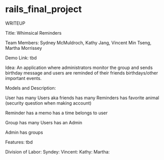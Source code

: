 # rails_final_project

WRITEUP 

Title: Whimsical Reminders 

Team Members: Sydney McMuldroch, Kathy Jang, Vincent Min Tseng, Martha Morrissey

Demo Link: tbd

Idea: An application where administrators monitor the group and sends birthday message and users are reminded of their friends birthdays/other important events. 

Models and Description:

User
has many Users aka friends
	has many Reminders
	has favorite animal (security question when making account)
	
Reminder 
	has a memo
	has a time
	belongs to user 
	
Group 
	has many Users
	has an Admin 
	
Admin 
  has groups 
  
Features:
tbd

Division of Labor:
Syndey: 
Vincent: 
Kathy: 
Martha: 
